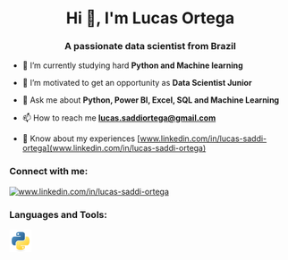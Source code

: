 <h1 align="center">Hi 👋, I'm Lucas Ortega</h1>
<h3 align="center">A passionate data scientist from Brazil</h3>

- 🌱 I’m currently studying hard **Python and Machine learning**

- 👯 I’m motivated to get an opportunity as **Data Scientist Junior**

- 💬 Ask me about **Python, Power BI, Excel, SQL and Machine Learning**

- 📫 How to reach me **lucas.saddiortega@gmail.com**

- 📄 Know about my experiences [www.linkedin.com/in/lucas-saddi-ortega](www.linkedin.com/in/lucas-saddi-ortega)

<h3 align="left">Connect with me:</h3>
<p align="left">
<a href="https://linkedin.com/in/www.linkedin.com/in/lucas-saddi-ortega" target="blank"><img align="center" src="https://raw.githubusercontent.com/rahuldkjain/github-profile-readme-generator/master/src/images/icons/Social/linked-in-alt.svg" alt="www.linkedin.com/in/lucas-saddi-ortega" height="30" width="40" /></a>
</p>

<h3 align="left">Languages and Tools:</h3>
<p align="left"> <a href="https://www.python.org" target="_blank" rel="noreferrer"> <img src="https://raw.githubusercontent.com/devicons/devicon/master/icons/python/python-original.svg" alt="python" width="40" height="40"/> </a> </p>


<!---
- 👋 Hi, I’m @lucas-ortega
- 👀 I’m interested in ...
- 🌱 I’m currently learning ...
- 💞️ I’m looking to collaborate on ...
- 📫 How to reach me ...

lucas-ortega/lucas-ortega is a ✨ special ✨ repository because its `README.md` (this file) appears on your GitHub profile.
You can click the Preview link to take a look at your changes.
--->
